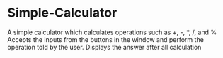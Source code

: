 # Simple-Calculator
A simple calculator which calculates operations such as +, -, *, /, and %
Accepts the inputs from the buttons in the window and perform the operation told by the user.
Displays the answer after all calculation
